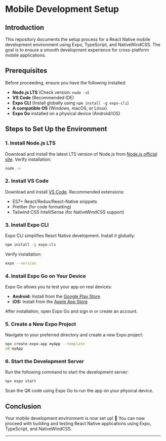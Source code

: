 # Mobile Development Setup

## Introduction
This repository documents the setup process for a React Native mobile development environment using Expo, TypeScript, and NativeWindCSS. The goal is to ensure a smooth development experience for cross-platform mobile applications.

## Prerequisites
Before proceeding, ensure you have the following installed:

- **Node.js LTS** (Check version: `node -v`)
- **VS Code** (Recommended IDE)
- **Expo CLI** (Install globally using `npm install -g expo-cli`)
- **A compatible OS** (Windows, macOS, or Linux)
- **Expo Go** installed on a physical device (Android/iOS)

## Steps to Set Up the Environment

### 1. Install Node.js LTS
Download and install the latest LTS version of Node.js from [Node.js official site](https://nodejs.org/). Verify installation:
```sh
node -v
```

### 2. Install VS Code
Download and install [VS Code](https://code.visualstudio.com/). Recommended extensions:
- ES7+ React/Redux/React-Native snippets
- Prettier (for code formatting)
- Tailwind CSS IntelliSense (for NativeWindCSS support)

### 3. Install Expo CLI
Expo CLI simplifies React Native development. Install it globally:
```sh
npm install -g expo-cli
```
Verify installation:
```sh
expo --version
```

### 4. Install Expo Go on Your Device
Expo Go allows you to test your app on real devices:
- **Android:** Install from the [Google Play Store](https://expo.dev/go)
- **iOS:** Install from the [Apple App Store](https://expo.dev/go)

After installation, open Expo Go and sign in or create an account.

### 5. Create a New Expo Project
Navigate to your preferred directory and create a new Expo project:
```sh
npx create-expo-app myApp --template
cd myApp
```

### 6. Start the Development Server
Run the following command to start the development server:
```sh
npx expo start
```
Scan the QR code using Expo Go to run the app on your physical device.


## Conclusion
Your mobile development environment is now set up! 🚀 You can now proceed with building and testing React Native applications using Expo, TypeScript, and NativeWindCSS.

---
